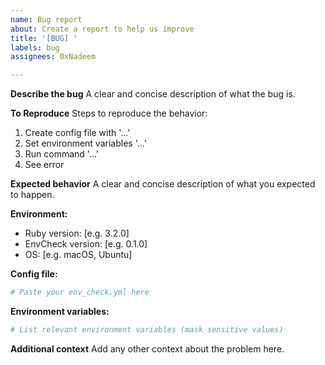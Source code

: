 ```yaml
---
name: Bug report
about: Create a report to help us improve
title: '[BUG] '
labels: bug
assignees: 0xNadeem

---
```


**Describe the bug**
A clear and concise description of what the bug is.

**To Reproduce**
Steps to reproduce the behavior:
1. Create config file with '...'
2. Set environment variables '...'
3. Run command '...'
4. See error

**Expected behavior**
A clear and concise description of what you expected to happen.

**Environment:**
- Ruby version: [e.g. 3.2.0]
- EnvCheck version: [e.g. 0.1.0]
- OS: [e.g. macOS, Ubuntu]

**Config file:**
```yaml
# Paste your env_check.yml here
```

**Environment variables:**
```bash
# List relevant environment variables (mask sensitive values)
```

**Additional context**
Add any other context about the problem here.
